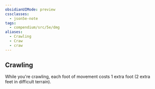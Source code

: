 ```yaml
---
obsidianUIMode: preview
cssclasses:
  - json5e-note
tags:
  - compendium/src/5e/dmg
aliases:
  - Crawling
  - Craw
  - craw
---
```

## Crawling

While you're crawling, each foot of movement costs 1 extra foot (2 extra feet in difficult terrain).